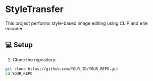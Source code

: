 # StyleTransfer

This project performs style-based image editing using CLIP and e4e encoder.

## 💻 Setup

1. Clone the repository:

```bash
git clone https://github.com/YOUR_ID/YOUR_REPO.git
cd YOUR_REPO
